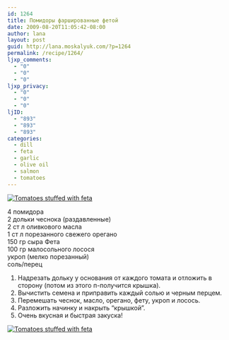 ```yaml
---
id: 1264
title: Помидоры фаршированные фетой
date: 2009-08-20T11:05:42-08:00
author: lana
layout: post
guid: http://lana.moskalyuk.com/?p=1264
permalink: /recipe/1264/
ljxp_comments:
  - "0"
  - "0"
  - "0"
ljxp_privacy:
  - "0"
  - "0"
  - "0"
ljID:
  - "893"
  - "893"
  - "893"
categories:
  - dill
  - feta
  - garlic
  - olive oil
  - salmon
  - tomatoes
---
```

<a class="flickr-image alignnone" title="Tomatoes stuffed with feta" href="http://www.flickr.com/photos/67405678@N00/3825418544/" target="_blank"><img src="http://farm4.static.flickr.com/3434/3825418544_727c6c037a.jpg" alt="Tomatoes stuffed with feta" /></a>

4 помидора  
2 дольки чеснока (раздавленные)  
2 ст л оливкового масла  
1 ст л порезанного свежего орегано  
150 гр сыра Фета  
100 гр малосольного лосося  
укроп (мелко порезанный)  
соль/перец

1. Надрезать дольку у основания от каждого томата и отложить в сторону (потом из этого п-получится крышка).  
2. Вычистить семена и приправить каждый солью и черным перцем.  
3. Перемешать чеснок, масло, орегано, фету, укроп и лосось.  
4. Разложить начинку и накрыть &#8220;крышкой&#8221;.  
5. Очень вкусная и быстрая закуска!

<a class="flickr-image alignnone" title="Tomatoes stuffed with feta" href="http://www.flickr.com/photos/67405678@N00/3824617343/" target="_blank"><img src="http://farm3.static.flickr.com/2552/3824617343_4f66739ce0.jpg" alt="Tomatoes stuffed with feta" /></a>